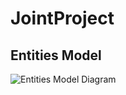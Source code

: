 # JointProject


## Entities Model

![Entities Model Diagram](http://www.plantuml.com/plantuml/png/hLDTQnGn57qslo9lVa2XBJue3ANkLaMmAhOYFfLhSZjxsKaotjoXtIx-TpDPc_dOeWWkx2Jtt9DppYIJqoZ0qhb6HGCDwXU7Xy_INyKr-HOOdBOjwUC9OXg8yPK8q_TEy4tmSa5tQUaUXJdSbFRBURjqZiRYFbYCsEgZup7AuDSz-lnGhSYYZeACGJOjpbNrLZrQW5dN73flbw49hB-kI70Fhgel4VdaHB-dUYMBfdk8iWIszvHls3JXHlrKQkTq2N6jgweV4cMhTFhrahfBZrnT29ElzHb6mzGA1P_XHGWDWjTW3BQ2DeFB5R1kcGAJRAOc7rjaaC236TuAUhlh_dR-nC5sHf947dV-q81EWZNveROOXJoKDClWanZPfF-Z0ozxzfTeF1a2_qV_hCqXk5ozIveridwTl1m8sajoE9Kz1-gDmHlCmYEZuZ0Fi1rlgnssTQgyR7fFaZim5FvDkmGNT7dNEvx5_emj4F_7n7dZggeVaifV-UFpgggXcA_ru73lZQuS-GT0k9s0Bb0KZp7EwKEdh3a3GTsG8xcoQPgnS_1qZL62TlUp8VxGhAeyfpGluHTK9o_DU8sCtk3WWLvuapt6Rra-xeACF-zYcgzbkV1RDNJUSkZQrChZhFSXI8fdibQYZCiIEDy0IOzSrIYznvEdlSZawXuSd8nEJkL3JrXUhygUp6czMCPolAoOonvNupm9tKazdgEPgaxHsyurlm00)
